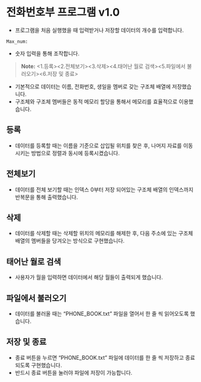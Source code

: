 # 전화번호부 프로그램 v1.0



- 프로그램을 처음 실행했을 때 입력받거나 저장할 데이터의 개수를 입력합니다.

```
Max_num: 
```

- 숫자 입력을 통해 조작합니다.
> **Note:** <1.등록><2.전체보기><3.삭제><4.태어난 월로 검색><5.파일에서 불러오기><6.저장 및 종료>
- 기본적으로 데이터는 이름, 전화번호, 생일을 멤버로 갖는 구조체 배열에 저장했습니다.
- 구조체와 구조체 멤버들은 동적 메모리 할당을 통해서 메모리를 효율적으로 이용했습니다.

## 등록
- 데이터를 등록할 때는 이름을 기준으로 삽입될 위치를 찾은 후, 나머지 자료를 이동시키는 방법으로 정렬과 동시에 등록시켰습니다.

## 전체보기
- 데이터를 전체 보기할 때는 인덱스 0부터 저장 되어있는 구조체 배열의 인덱스까지 반복문을 통해 출력했습니다.

## 삭제
- 데이터를 삭제할 때는 삭제할 위치의 메모리를 해제한 후, 다음 주소에 있는 구조체 배열의 멤버들을 당겨오는 방식으로 구현했습니다.

## 태어난 월로 검색
- 사용자가 월을 입력하면 데이터에서 해당 월들이 출력되게 했습니다.

## 파일에서 불러오기
- 데이터를 불러올 때는 “PHONE_BOOK.txt” 파일을 열어서 한 줄 씩 읽어오도록 했습니다.

## 저장 및 종료
- 종료 버튼을 누르면 “PHONE_BOOK.txt” 파일에 데이터를 한 줄 씩 저장하고 종료되도록 구현했습니다.
- 반드시 종료 버튼을 눌러야 파일에 저장이 가능합니다.
